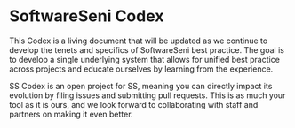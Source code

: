 # SoftwareSeni Codex

This Codex is a living document that will be updated as we continue to develop the tenets and specifics of SoftwareSeni best practice. The goal is to develop a single underlying system that allows for unified best practice across projects and educate ourselves by learning from the experience.

SS Codex is an open project for SS, meaning you can directly impact its evolution by filing issues and submitting pull requests. This is as much your tool as it is ours, and we look forward to collaborating with staff and partners on making it even better.
